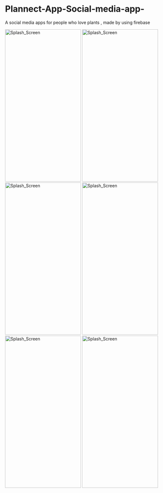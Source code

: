 # Plannect-App-Social-media-app-

A social media apps for people who love plants , made by using firebase 

<img src="https://github.com/shalenMathew/Movie_Dash_App/assets/119736953/15be1b11-dcfa-49c9-b7ea-a94b8204f789" alt="Splash_Screen" width="250" height="500">
<img src="https://github.com/shalenMathew/Movie_Dash_App/assets/119736953/fff04b53-ac37-4c13-b1b2-340d62167cb7" alt="Splash_Screen" width="250" height="500">
<img src="https://github.com/shalenMathew/Movie_Dash_App/assets/119736953/0602c5d5-43fc-4ad2-9a77-e4fb57195110" alt="Splash_Screen" width="250" height="500">
<img src="https://github.com/shalenMathew/Movie_Dash_App/assets/119736953/8a051c53-421a-4d89-92f2-0c985302eec0" alt="Splash_Screen" width="250" height="500">
<img src="https://github.com/shalenMathew/Movie_Dash_App/assets/119736953/5fc9f54d-f5f2-4ba2-8d73-2e15c45e2d97" alt="Splash_Screen" width="250" height="500">
<img src="https://github.com/shalenMathew/Movie_Dash_App/assets/119736953/59f7e910-bfae-4b93-bd41-294b321c70bd" alt="Splash_Screen" width="250" height="500">


